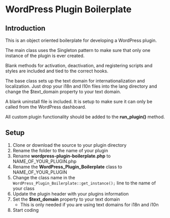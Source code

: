 # WordPress Plugin Boilerplate

## Introduction

This is an object oriented boilerplate for developing a WordPress plugin.

The main class uses the Singleton pattern to make sure that only one instance of the plugin is ever created.

Blank methods for activation, deactivation, and registering scripts and styles are included and tied to the correct hooks.

The base class sets up the text domain for internationalization and localization. Just drop your i18n and l10n files
into the lang directory and change the $text_domain property to your text domain.

A blank uninstall file is included. It is setup to make sure it can only be called from the WordPress dashboard.

All custom plugin functionality should be added to the __run_plugin()__ method.

## Setup

1. Clone or download the source to your plugin directory
1. Rename the folder to the name of your plugin
1. Rename __wordpress-plugin-boilerplate.php__ to NAME_OF_YOUR_PLUGIN.php
1. Rename the __WordPress_Plugin_Boilerplate__ class to NAME_OF_YOUR_PLUGIN
1. Change the class name in the `WordPress_Plugin_Boilerplate::get_instance();` line to the name of your class
1. Update the plugin header with your plugins information
1. Set the __$text_domain__ property to your text domain
    * This is only needed if you are using text domains for i18n and i10n
1. Start coding